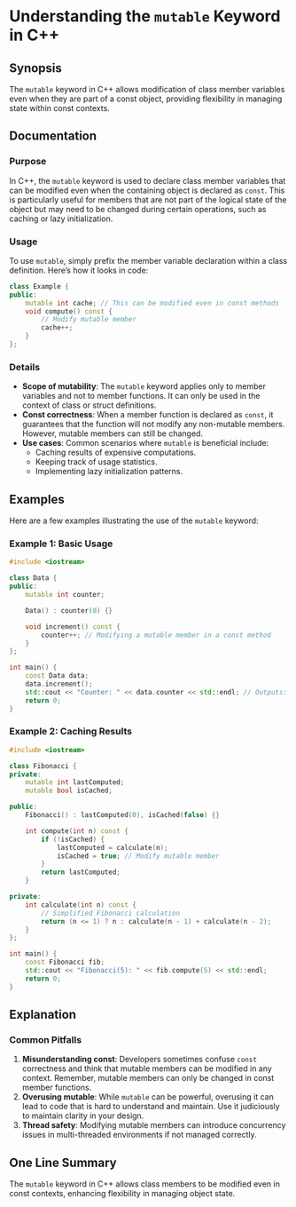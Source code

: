 <!--
Meta Description: # Understanding the `mutable` Keyword in C++ ## Synopsis The `mutable` keyword in C++ allows modification of class member variables even when they are...
Meta Keywords: mutable, const, member, can, int
-->

# Understanding the `mutable` Keyword in C++

## Synopsis
The `mutable` keyword in C++ allows modification of class member variables even when they are part of a const object, providing flexibility in managing state within const contexts.

## Documentation
### Purpose
In C++, the `mutable` keyword is used to declare class member variables that can be modified even when the containing object is declared as `const`. This is particularly useful for members that are not part of the logical state of the object but may need to be changed during certain operations, such as caching or lazy initialization.

### Usage
To use `mutable`, simply prefix the member variable declaration within a class definition. Here’s how it looks in code:

```cpp
class Example {
public:
    mutable int cache; // This can be modified even in const methods
    void compute() const {
        // Modify mutable member
        cache++;
    }
};
```

### Details
- **Scope of mutability**: The `mutable` keyword applies only to member variables and not to member functions. It can only be used in the context of class or struct definitions.
- **Const correctness**: When a member function is declared as `const`, it guarantees that the function will not modify any non-mutable members. However, mutable members can still be changed.
- **Use cases**: Common scenarios where `mutable` is beneficial include:
  - Caching results of expensive computations.
  - Keeping track of usage statistics.
  - Implementing lazy initialization patterns.

## Examples
Here are a few examples illustrating the use of the `mutable` keyword:

### Example 1: Basic Usage
```cpp
#include <iostream>

class Data {
public:
    mutable int counter;

    Data() : counter(0) {}

    void increment() const {
        counter++; // Modifying a mutable member in a const method
    }
};

int main() {
    const Data data;
    data.increment();
    std::cout << "Counter: " << data.counter << std::endl; // Outputs: Counter: 1
    return 0;
}
```

### Example 2: Caching Results
```cpp
#include <iostream>

class Fibonacci {
private:
    mutable int lastComputed;
    mutable bool isCached;

public:
    Fibonacci() : lastComputed(0), isCached(false) {}

    int compute(int n) const {
        if (!isCached) {
            lastComputed = calculate(n);
            isCached = true; // Modify mutable member
        }
        return lastComputed;
    }

private:
    int calculate(int n) const {
        // Simplified Fibonacci calculation
        return (n <= 1) ? n : calculate(n - 1) + calculate(n - 2);
    }
};

int main() {
    const Fibonacci fib;
    std::cout << "Fibonacci(5): " << fib.compute(5) << std::endl;
    return 0;
}
```

## Explanation
### Common Pitfalls
1. **Misunderstanding const**: Developers sometimes confuse `const` correctness and think that mutable members can be modified in any context. Remember, mutable members can only be changed in const member functions.
2. **Overusing mutable**: While `mutable` can be powerful, overusing it can lead to code that is hard to understand and maintain. Use it judiciously to maintain clarity in your design.
3. **Thread safety**: Modifying mutable members can introduce concurrency issues in multi-threaded environments if not managed correctly.

## One Line Summary
The `mutable` keyword in C++ allows class members to be modified even in const contexts, enhancing flexibility in managing object state.